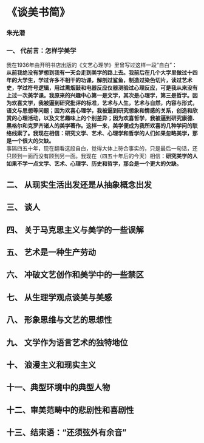 # 《谈美书简》

### 朱光潜

### 一、  代前言：怎样学美学  

我在1936年由开明书店出版的《文艺心理学》里曾写过这样一段“自白”：  
**从前我绝没有梦想到我有一天会走到美学的路上去。我前后在几个大学里做过十四年的大学生，学过许多不相干的功课，解剖过鲨鱼，制造过染色切片，读过艺术史，学过符号逻辑，用过熏烟鼓和电器反应仪器测验过心理反应，可是我从来没有上过一次美学课。我原来的兴趣中心第一是文学，其次是心理学，第三是哲学。因为欢喜文学，我被逼到研究批评的标准，艺术与人生，艺术与自然，内容与形式，语文与思想等问题；因为欢喜心理学，我被逼到研究想象和情感的关系，创造和欣赏的心理活动，以及文艺趣味上的个别差异；因为欢喜哲学，我被逼到研究康德、黑格尔和克罗齐诸人的美学著作。这样一来，美学便成为我所欢喜的几种学问的联络线索了。我现在相信：研究文学、艺术、心理学和哲学的人们如果忽略美学，那是一个很大的欠缺。**  
事隔四五十年，现在翻看这段自白，觉得大体上符合事实的，只是最后一句话，还只顾到一面而没有顾到另一面。我现在（四五十年后的今天）相信：**研究美学的人如果不学一点文学、艺术、心理学、历史和哲学，那会是一个更大的欠缺。**  




## 二、  从现实生活出发还是从抽象概念出发  

## 三、  谈人  

## 四、  关于马克思主义与美学的一些误解

## 五、  艺术是一种生产劳动

## 六、  冲破文艺创作和美学中的一些禁区

## 七、  从生理学观点谈美与美感

## 八、  形象思维与文艺的思想性

## 九、  文学作为语言艺术的独特地位

## 十、  浪漫主义和现实主义

## 十一、典型环境中的典型人物

## 十二、审美范畴中的悲剧性和喜剧性

## 十三、结束语：“还须弦外有余音”
